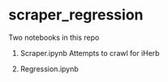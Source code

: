 # scraper_regression

Two notebooks in this repo
1. Scraper.ipynb
Attempts to crawl for iHerb 

2. Regression.ipynb 
